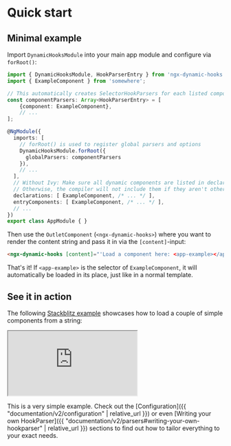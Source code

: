 ---
---

# Quick start

## Minimal example

Import `DynamicHooksModule` into your main app module and configure via `forRoot()`:

```ts
import { DynamicHooksModule, HookParserEntry } from 'ngx-dynamic-hooks';
import { ExampleComponent } from 'somewhere';

// This automatically creates SelectorHookParsers for each listed component:
const componentParsers: Array<HookParserEntry> = [
    {component: ExampleComponent},
    // ...
];

@NgModule({
  imports: [
    // forRoot() is used to register global parsers and options
    DynamicHooksModule.forRoot({
      globalParsers: componentParsers
    }),
    // ...
  ],
  // Without Ivy: Make sure all dynamic components are listed in declarations and entryComponents.
  // Otherwise, the compiler will not include them if they aren't otherwise used in a template.
  declarations: [ ExampleComponent, /* ... */ ],
  entryComponents: [ ExampleComponent, /* ... */ ],
  // ...
})
export class AppModule { }
```
Then use the `OutletComponent` (`<ngx-dynamic-hooks>`) where you want to render the content string and pass it in via the `[content]`-input:

```html
<ngx-dynamic-hooks [content]="'Load a component here: <app-example></app-example>'"></ngx-dynamic-hooks>
```

That's it! If `<app-example>` is the selector of `ExampleComponent`, it will automatically be loaded in its place, just like in a normal template.

## See it in action

The following <a href="https://stackblitz.com/edit/ngx-dynamic-hooks-quickstart" target="_blank">Stackblitz example</a> showcases how to load a couple of simple components from a string:

<iframe src="https://stackblitz.com/edit/ngx-dynamic-hooks-quickstart?embed=1&file=src%2Fapp%2Fapp.component.ts&hideNavigation=1"></iframe>

This is a very simple example. Check out the [Configuration]({{ "documentation/v2/configuration" | relative_url }}) or even [Writing your own HookParser]({{ "documentation/v2/parsers#writing-your-own-hookparser" | relative_url }}) sections to find out how to tailor everything to your exact needs.